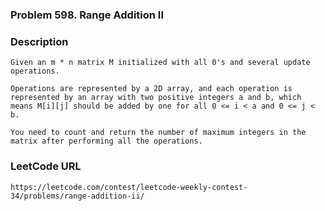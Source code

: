 ### Problem 598. Range Addition II

### Description
	Given an m * n matrix M initialized with all 0's and several update operations.

	Operations are represented by a 2D array, and each operation is represented by an array with two positive integers a and b, which means M[i][j] should be added by one for all 0 <= i < a and 0 <= j < b.

	You need to count and return the number of maximum integers in the matrix after performing all the operations.

### LeetCode URL
	https://leetcode.com/contest/leetcode-weekly-contest-34/problems/range-addition-ii/
